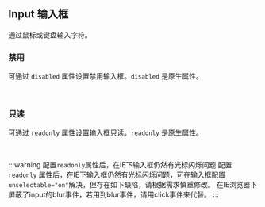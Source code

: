 <div class="demo-header">
<p class="overviewicon">
  <span class="wapi-form-span"/>
</p>

## Input 输入框

<nova-uxlink widget-name="Input"></nova-uxlink>

通过鼠标或键盘输入字符。
</div>

### 禁用

可通过 `disabled` 属性设置禁用输入框。`disabled` 是原生属性。

<nova-demo-view link="input/disabled"></nova-demo-view>

<br>

### 只读

可通过 `readonly` 属性设置输入框只读。`readonly` 是原生属性。

<nova-demo-view link="input/readonly"></nova-demo-view>

<br>

:::warning 配置`readonly`属性后，在IE下输入框仍然有光标闪烁问题
配置 `readonly` 属性后，在IE下输入框仍然有光标闪烁问题，可在输入框配置`unselectable="on"`解决，但存在如下缺陷，请根据需求慎重修改。
在IE浏览器下屏蔽了input的blur事件，若用到blur事件，请用click事件来代替。
:::

